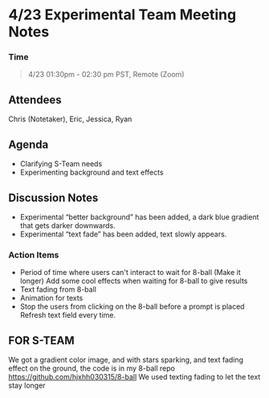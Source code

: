 # 4/23 Experimental Team Meeting Notes
### Time
> 4/23 01:30pm - 02:30 pm PST, Remote (Zoom)
## Attendees
Chris (Notetaker), Eric, Jessica, Ryan
## Agenda
- Clarifying S-Team needs
- Experimenting background and text effects
## Discussion Notes
- Experimental “better background” has been added, a dark blue gradient that gets darker downwards. 
- Experimental “text fade” has been added, text slowly appears.

### Action Items
- Period of time where users can't interact to wait for 8-ball (Make it longer)
  Add some cool effects when waiting for 8-ball to give results
- Text fading from 8-ball
- Animation for texts
- Stop the users from clicking on the 8-ball before a prompt is placed
  Refresh text field every time.

## FOR S-TEAM
We got a gradient color image, and with stars sparking, and text fading effect on the ground, the code is in my 8-ball repo
https://github.com/hjxhh030315/8-ball
We used texting fading to let the text stay longer 


